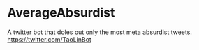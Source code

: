# AverageAbsurdist

A twitter bot that doles out only the most meta absurdist tweets. 
https://twitter.com/TaoLinBot

